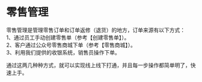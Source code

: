 # 零售管理

零售管理是管理零售订单和订单返修（退货）的地方，订单来源有以下方式：  
1、通过员工手动创建零售单（参考【创建零售单】）。  
2、客户通过公众号零售商城下单（参考【零售商城】）。  
3、利用我们提供的收银系统，销售员操作下单。

通过这两几种种方式，就可以实现线上线下打通，并且每一步操作都简单明了，快速上手。

